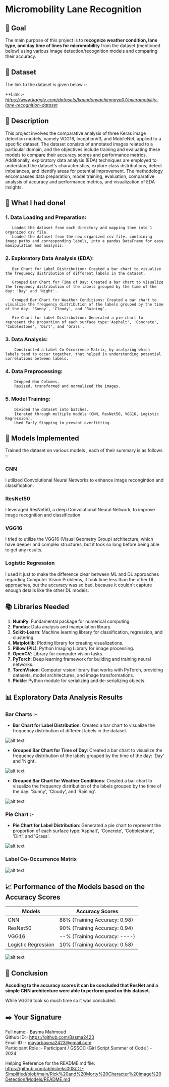 # Micromobility Lane Recognition 

## 🎯 Goal
The main purpose of this project is to **recognize weather condition, lane type, and day time of lines for micromobility** from the dataset (mentioned below) using various image detection/recognition models and comparing their accuracy.                                                                                

## 🧵 Dataset

The link to the dataset is given below :-

**Link :- *https://www.kaggle.com/datasets/kaundanyachinmaya07/micromobility-lane-recognition-dataset*

## 🧾 Description

This project involves the comparative analysis of three Keras image detection models, namely VGG16, InceptionV3, and MobileNet, applied to a specific dataset. The dataset consists of annotated images related to a particular domain, and the objectives include training and evaluating these models to compare their accuracy scores and performance metrics. Additionally, exploratory data analysis (EDA) techniques are employed to understand the dataset's characteristics, explore class distributions, detect imbalances, and identify areas for potential improvement. The methodology encompasses data preparation, model training, evaluation, comparative analysis of accuracy and performance metrics, and visualization of EDA insights. 

## 🧮 What I had done!

### 1. Data Loading and Preparation:
       Loaded the dataset from each directory and mapping them into 1 organized csv file.
       Loaded the dataset from the new organized csv file, containing image paths and corresponding labels, into a pandas DataFrame for easy manipulation and analysis.

### 2. Exploratory Data Analysis (EDA):
       Bar Chart for Label Distribution: Created a bar chart to visualize the frequency distribution of different labels in the dataset.
      
       Grouped Bar Chart for Time of Day: Created a bar chart to visualize the frequency distribution of the labels grouped by the time of the day: 'Day' and 'Night'.

       Grouped Bar Chart for Weather Conditions: Created a bar chart to visualize the frequency distribution of the labels grouped by the time of the day: 'Sunny', 'Cloudy', and 'Raining'.
       
       Pie Chart for Label Distribution: Generated a pie chart to represent the proportion of each surface type:'Asphalt', 'Concrete', 'Cobblestone', 'Dirt', and 'Grass'.

### 3. Data Analysis:
        Constructed a Label Co-Occurrence Matrix, by analyzing which labels tend to occur together, that helped in understanding potential correlations between labels.

### 4. Data Preprocessing:
        Dropped Nan Columns.
        Resized, transformed and normalized the images.

### 5. Model Training:
        Divided the dataset into batches.
        Iterated through multiple models (CNN, ResNet50, VGG16, Logistic Regression).
        Used Early Stopping to prevent overfitting.


## 🚀 Models Implemented

Trained the dataset on various models , each of their summary is as follows :-

### CNN
I utilized Convolutional Neural Networks to enhance image recongintion and classification.

### ResNet50
I leveraged ResNet50, a deep Convolutional Neural Network, to improve image recognition and classification.

### VGG16
I tried to utilize the VGG16 (Visual Geometry Group) architecture, which have deeper and complex structures, but it took so long before being able to get any results.

### Logistic Regression
I used it just to make the difference clear between ML and DL approaches regarding Computer Vision Problems, it took time less than the other DL approaches, but the accuracy was so bad, because it couldn't capture enough details like the other DL models. 


## 📚 Libraries Needed

1. **NumPy**: Fundamental package for numerical computing.
2. **Pandas**: Data analysis and manipulation library.
3. **Scikit-Learn**: Machine learning library for classification, regression, and clustering.
4. **Matplotlib**: Plotting library for creating visualizations.
5. **Pillow (PIL)**: Python Imaging Library for image processing.
6. **OpenCV**: Library for computer vision tasks.
7. **PyTorch**: Deep learning framework for building and training neural networks.
8. **TorchVision**: Computer vision library that works with PyTorch, providing datasets, model architectures, and image transformations.
9. **Pickle**: Python module for serializing and de-serializing objects.

## 📊 Exploratory Data Analysis Results

### Bar Charts :-

- **Bar Chart for Label Distribution**: Created a bar chart to visualize the frequency distribution of different labels in the dataset.

![alt text](../Images/Bar-Chart-Label-Distribution.png)

- **Grouped Bar Chart for Time of Day**: Created a bar chart to visualize the frequency distribution of the labels grouped by the time of the day: 'Day' and 'Night'.

![alt text](../Images/Grouped-Bar-Chart-for-Time-of-Day.png)

- **Grouped Bar Chart for Weather Conditions**: Created a bar chart to visualize the frequency distribution of the labels grouped by the time of the day: 'Sunny', 'Cloudy', and 'Raining'.

![alt text](../Images/Grouped-Bar-Chart-for-Weather-Conditions.png)

### Pie Chart :-

- **Pie Chart for Label Distribution**: Generated a pie chart to represent the proportion of each surface type:'Asphalt', 'Concrete', 'Cobblestone', 'Dirt', and 'Grass'.

![alt text](../Images/Pie-Chart-for-Surface-Type-Distribution.png)

### Label Co-Occurrence Matrix

![alt text](../Images/co-occurrence-heatmap.png)

## 📈 Performance of the Models based on the Accuracy Scores

| Models             |       Accuracy Scores|
|--------------------|------------|
|CNN                 | 88% (Training Accuracy: 0.98) |
|ResNet50            | 90% (Training Accuracy: 0.94) |
|VGG16               | --% (Training Accuracy: ----) |
|Logistic Regression | 10% (Training Accuracy: 0.58) |

![alt text](../Images/CNN_ResNet_Accuracies.png)

## 📢 Conclusion

**Accoding to the accuracy scores it can be concluded that ResNet and a simple CNN architecture were able to perform good on this dataset.**

While VGG16 took so much time so it was concluded.


## ✒️ Your Signature

Full name:- Basma Mahmoud                      
Github ID:- https://github.com/Basma2423  
Email ID :- mayarbasma2423@gmail.com  
Participant Role :- Participant / GSSOC (Girl Script Summer of Code ) - 2024                                        
  
  


Helping Reference for the README.md file: https://github.com/abhisheks008/DL-Simplified/blob/main/Rick%20and%20Morty%20Character%20Image%20Detection/Models/README.md
